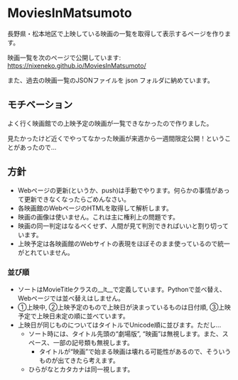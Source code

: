 # MoviesInMatsumoto
長野県・松本地区で上映している映画の一覧を取得して表示するページを作ります。

映画一覧を次のページで公開しています: https://nixeneko.github.io/MoviesInMatsumoto/

また、過去の映画一覧のJSONファイルを json フォルダに納めています。

## モチベーション
よく行く映画館での上映予定の映画が一覧できなかったので作りました。

見たかったけど近くでやってなかった映画が来週から一週間限定公開！ということがあったので…

## 方針
- Webページの更新(というか、push)は手動でやります。何らかの事情があって更新できなくなったらごめんなさい。
- 各映画館のWebページのHTMLを取得して解析します。
- 映画の画像は使いません。これは主に権利上の問題です。
- 映画の同一判定はなるべくせず、人間が見て判別できればいいと割り切っています。
- 上映予定は各映画館のWebサイトの表現をほぼそのまま使っているので統一がとれていません。

### 並び順
- ソートはMovieTitleクラスの__lt__で定義しています。Pythonで並べ替え、Webページでは並べ替えはしません。
- ①上映中, ②上映予定のもので上映日が決まっているものは日付順, ③上映予定で上映日未定の順に並べています。
- 上映日が同じものについてはタイトルでUnicode順に並びます。ただし…
  - ソート時には、タイトル先頭の“劇場版”, “映画”は無視します。また、スペース、一部の記号類も無視します。
    - タイトルが“映画”で始まる映画は壊れる可能性があるので、そういうものが出てきたら考えます。
  - ひらがなとカタカナは同一視します。


